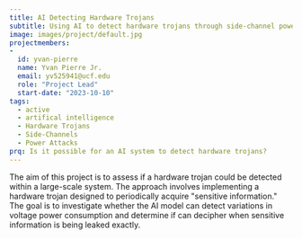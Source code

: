 ```yaml
---
title: AI Detecting Hardware Trojans
subtitle: Using AI to detect hardware trojans through side-channel power.
image: images/project/default.jpg
projectmembers:
-
  id: yvan-pierre
  name: Yvan Pierre Jr.
  email: yv525941@ucf.edu
  role: "Project Lead"
  start-date: "2023-10-10"
tags: 
  - active
  - artifical intelligence 
  - Hardware Trojans
  - Side-Channels
  - Power Attacks
prq: Is it possible for an AI system to detect hardware trojans?
---
```


The aim of this project is to assess if a hardware trojan could be detected within a large-scale system. The approach involves implementing a hardware trojan designed to periodically acquire "sensitive information." The goal is to investigate whether the AI model can detect variations in voltage power consumption and determine if can decipher when sensitive information is being leaked exactly.

